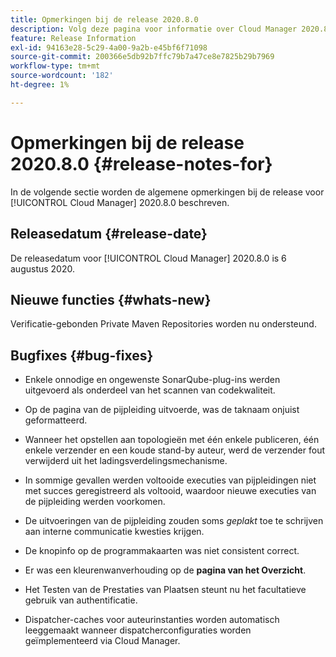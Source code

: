 ```yaml
---
title: Opmerkingen bij de release 2020.8.0
description: Volg deze pagina voor informatie over Cloud Manager 2020.8.0
feature: Release Information
exl-id: 94163e28-5c29-4a00-9a2b-e45bf6f71098
source-git-commit: 200366e5db92b7ffc79b7a47ce8e7825b29b7969
workflow-type: tm+mt
source-wordcount: '182'
ht-degree: 1%

---
```


# Opmerkingen bij de release 2020.8.0 {#release-notes-for}

In de volgende sectie worden de algemene opmerkingen bij de release voor [!UICONTROL Cloud Manager] 2020.8.0 beschreven.

## Releasedatum {#release-date}

De releasedatum voor [!UICONTROL Cloud Manager] 2020.8.0 is 6 augustus 2020.

## Nieuwe functies {#whats-new}

Verificatie-gebonden Private Maven Repositories worden nu ondersteund.

## Bugfixes {#bug-fixes}

* Enkele onnodige en ongewenste SonarQube-plug-ins werden uitgevoerd als onderdeel van het scannen van codekwaliteit.

* Op de pagina van de pijpleiding uitvoerde, was de taknaam onjuist geformatteerd.

* Wanneer het opstellen aan topologieën met één enkele publiceren, één enkele verzender en een koude stand-by auteur, werd de verzender fout verwijderd uit het ladingsverdelingsmechanisme.

* In sommige gevallen werden voltooide executies van pijpleidingen niet met succes geregistreerd als voltooid, waardoor nieuwe executies van de pijpleiding werden voorkomen.

* De uitvoeringen van de pijpleiding zouden soms *geplakt* toe te schrijven aan interne communicatie kwesties krijgen.

* De knopinfo op de programmakaarten was niet consistent correct.

* Er was een kleurenwanverhouding op de **pagina van het Overzicht**.

* Het Testen van de Prestaties van Plaatsen steunt nu het facultatieve gebruik van authentificatie.

* Dispatcher-caches voor auteurinstanties worden automatisch leeggemaakt wanneer dispatcherconfiguraties worden geïmplementeerd via Cloud Manager.
